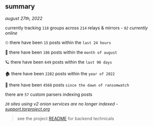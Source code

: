 
## summary
_august 27th, 2022_

currently tracking `118` groups across `214` relays & mirrors - _`92` currently online_

⏲ there have been `15` posts within the `last 24 hours`

🦈 there have been `186` posts within the `month of august`

🪐 there have been `649` posts within the `last 90 days`

🏚 there have been `2282` posts within the `year of 2022`

🦕 there have been `4568` posts `since the dawn of ransomwatch`

there are `57` custom parsers indexing posts

_`20` sites using v2 onion services are no longer indexed - [support.torproject.org](https://support.torproject.org/onionservices/v2-deprecation/)_

> see the project [README](https://github.com/joshhighet/ransomwatch#ransomwatch--) for backend technicals
